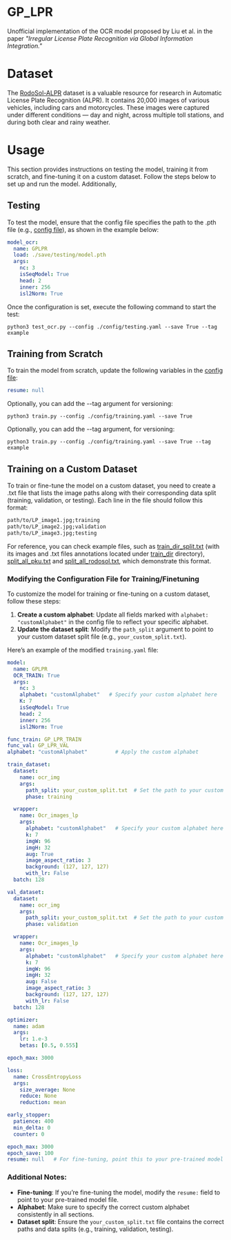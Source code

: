 # GP_LPR

Unofficial implementation of the OCR model proposed by Liu et al. in the paper *"Irregular License Plate Recognition via Global Information Integration."*

# Dataset

The [RodoSol-ALPR](https://github.com/raysonlaroca/rodosol-alpr-dataset) dataset is a valuable resource for research in Automatic License Plate Recognition (ALPR). It contains 20,000 images of various vehicles, including cars and motorcycles. These images were captured under different conditions — day and night, across multiple toll stations, and during both clear and rainy weather.

# Usage

This section provides instructions on testing the model, training it from scratch, and fine-tuning it on a custom dataset. Follow the steps below to set up and run the model. Additionally, 

## Testing
To test the model, ensure that the config file specifies the path to the .pth file (e.g.,  [config file](config/GP_LPR_RODOSOL_test.yaml)), as shown in the example below:

```yaml
model_ocr:
  name: GPLPR
  load: ./save/testing/model.pth
  args:
    nc: 3
    isSeqModel: True
    head: 2
    inner: 256
    isl2Norm: True
```

Once the configuration is set, execute the following command to start the test:

```
python3 test_ocr.py --config ./config/testing.yaml --save True --tag example
```

## Training from Scratch

To train the model from scratch, update the following variables in the [config file](config/training.yaml):

```yaml
resume: null
```

Optionally, you can add the --tag argument for versioning:
```
python3 train.py --config ./config/training.yaml --save True
```

Optionally, you can add the --tag argument, for versioning:
```
python3 train.py --config ./config/training.yaml --save True --tag example
```

## Training on a Custom Dataset

To train or fine-tune the model on a custom dataset, you need to create a .txt file that lists the image paths along with their corresponding data split (training, validation, or testing). Each line in the file should follow this format:

```txt
path/to/LP_image1.jpg;training
path/to/LP_image2.jpg;validation
path/to/LP_image3.jpg;testing
```
For reference, you can check example files, such as [train_dir_split.txt](train_dir_split.txt) (with its images and .txt files annotations located under [train_dir](train_dir) directory), [split_all_pku.txt](split_all_pku.txt) and [split_all_rodosol.txt](split_all_rodosol.txt), which demonstrate this format.


### Modifying the Configuration File for Training/Finetuning

To customize the model for training or fine-tuning on a custom dataset, follow these steps:

1. **Create a custom alphabet**: Update all fields marked with `alphabet: "customAlphabet"` in the config file to reflect your specific alphabet.
2. **Update the dataset split**: Modify the `path_split` argument to point to your custom dataset split file (e.g., `your_custom_split.txt`).

Here’s an example of the modified `training.yaml` file:

```yaml
model:
  name: GPLPR
  OCR_TRAIN: True
  args:
    nc: 3
    alphabet: "customAlphabet"   # Specify your custom alphabet here
    K: 7
    isSeqModel: True
    head: 2
    inner: 256
    isl2Norm: True

func_train: GP_LPR_TRAIN
func_val: GP_LPR_VAL
alphabet: "customAlphabet"         # Apply the custom alphabet

train_dataset:
  dataset:
    name: ocr_img
    args:
      path_split: your_custom_split.txt  # Set the path to your custom split file
      phase: training

  wrapper:
    name: Ocr_images_lp
    args:
      alphabet: "customAlphabet"   # Specify your custom alphabet here
      k: 7
      imgW: 96
      imgH: 32
      aug: True
      image_aspect_ratio: 3
      background: (127, 127, 127)
      with_lr: False
  batch: 128

val_dataset:
  dataset:
    name: ocr_img
    args:
      path_split: your_custom_split.txt  # Set the path to your custom split file
      phase: validation

  wrapper:
    name: Ocr_images_lp
    args:
      alphabet: "customAlphabet"   # Specify your custom alphabet here
      k: 7
      imgW: 96
      imgH: 32
      aug: False
      image_aspect_ratio: 3
      background: (127, 127, 127)
      with_lr: False
  batch: 128

optimizer:
  name: adam
  args:
    lr: 1.e-3
    betas: [0.5, 0.555]

epoch_max: 3000

loss:
  name: CrossEntropyLoss
  args:
    size_average: None
    reduce: None
    reduction: mean

early_stopper:
  patience: 400
  min_delta: 0
  counter: 0

epoch_max: 3000
epoch_save: 100
resume: null   # For fine-tuning, point this to your pre-trained model path
```
### Additional Notes:
- **Fine-tuning**: If you’re fine-tuning the model, modify the `resume:` field to point to your pre-trained model file.
- **Alphabet**: Make sure to specify the correct custom alphabet consistently in all sections.
- **Dataset split**: Ensure the `your_custom_split.txt` file contains the correct paths and data splits (e.g., training, validation, testing).
